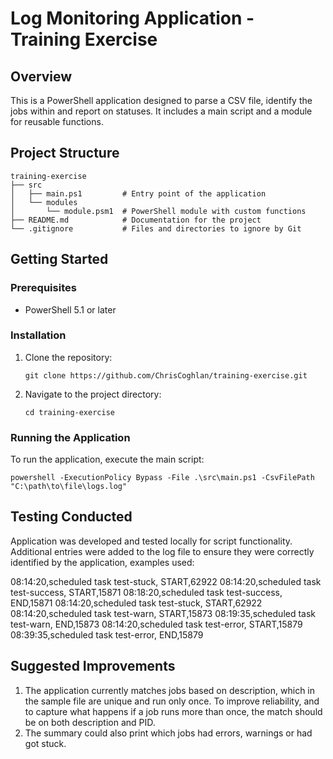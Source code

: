 # Log Monitoring Application - Training Exercise

## Overview
This is a PowerShell application designed to parse a CSV file, identify the jobs within and report on statuses. It includes a main script and a module for reusable functions.

## Project Structure
```
training-exercise
├── src
│   ├── main.ps1         # Entry point of the application
│   └── modules
│       └── module.psm1  # PowerShell module with custom functions
├── README.md            # Documentation for the project
└── .gitignore           # Files and directories to ignore by Git
```

## Getting Started

### Prerequisites
- PowerShell 5.1 or later

### Installation
1. Clone the repository:
   ```
   git clone https://github.com/ChrisCoghlan/training-exercise.git
   ```
2. Navigate to the project directory:
   ```
   cd training-exercise
   ```

### Running the Application
To run the application, execute the main script:
```
powershell -ExecutionPolicy Bypass -File .\src\main.ps1 -CsvFilePath "C:\path\to\file\logs.log"
```

## Testing Conducted
Application was developed and tested locally for script functionality. Additional entries were added to the log file to ensure they were correctly identified by the application, examples used:

08:14:20,scheduled task test-stuck, START,62922
08:14:20,scheduled task test-success, START,15871
08:18:20,scheduled task test-success, END,15871
08:14:20,scheduled task test-stuck, START,62922
08:14:20,scheduled task test-warn, START,15873
08:19:35,scheduled task test-warn, END,15873
08:14:20,scheduled task test-error, START,15879
08:39:35,scheduled task test-error, END,15879

## Suggested Improvements
1. The application currently matches jobs based on description, which in the sample file are unique and run only once. To improve reliability, and to capture what happens if a job runs more than once, the match should be on both description and PID.
2. The summary could also print which jobs had errors, warnings or had got stuck.